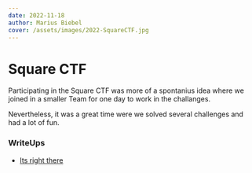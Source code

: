 ```yaml
---
date: 2022-11-18
author: Marius Biebel
cover: /assets/images/2022-SquareCTF.jpg
---
```


# Square CTF

Participating in the Square CTF was more of a spontanius idea where we joined in a smaller Team for one day to work in the challanges.

Nevertheless, it was a great time were we solved several challenges and had a lot of fun.

### WriteUps

- [Its right there](/posts/SquareCTF/ItsRightThere)